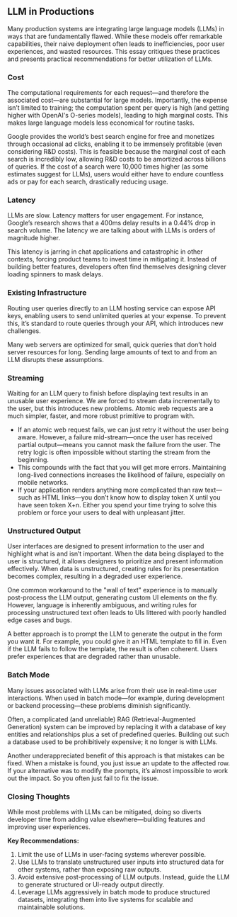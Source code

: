 ## LLM in Productions

Many production systems are integrating large language models (LLMs) in ways that are fundamentally flawed. While these models offer remarkable capabilities, their naive deployment often leads to inefficiencies, poor user experiences, and wasted resources. This essay critiques these practices and presents practical recommendations for better utilization of LLMs.

### Cost

The computational requirements for each request—and therefore the associated cost—are substantial for large models. Importantly, the expense isn’t limited to training; the computation spent per query is high (and getting higher with OpenAI's O-series models), leading to high marginal costs. This makes large language models less economical for routine tasks.

Google provides the world’s best search engine for free and monetizes through occasional ad clicks, enabling it to be immensely profitable (even considering R&D costs). This is feasible because the marginal cost of each search is incredibly low, allowing R&D costs to be amortized across billions of queries. If the cost of a search were 10,000 times higher (as some estimates suggest for LLMs), users would either have to endure countless ads or pay for each search, drastically reducing usage.

### Latency

LLMs are slow. Latency matters for user engagement. For instance, Google’s research shows that a 400ms delay results in a 0.44% drop in search volume. The latency we are talking about with LLMs is orders of magnitude higher.

This latency is jarring in chat applications and catastrophic in other contexts, forcing product teams to invest time in mitigating it. Instead of building better features, developers often find themselves designing clever loading spinners to mask delays.

### Existing Infrastructure

Routing user queries directly to an LLM hosting service can expose API keys, enabling users to send unlimited queries at your expense. To prevent this, it’s standard to route queries through your API, which introduces new challenges.

Many web servers are optimized for small, quick queries that don’t hold server resources for long. Sending large amounts of text to and from an LLM disrupts these assumptions.

### Streaming

Waiting for an LLM query to finish before displaying text results in an unusable user experience. We are forced to stream data incrementally to the user, but this introduces new problems. Atomic web requests are a much simpler, faster, and more robust primitive to program with.

- If an atomic web request fails, we can just retry it without the user being aware. However, a failure mid-stream—once the user has received partial output—means you cannot mask the failure from the user. The retry logic is often impossible without starting the stream from the beginning.
- This compounds with the fact that you will get more errors. Maintaining long-lived connections increases the likelihood of failure, especially on mobile networks.
- If your application renders anything more complicated than raw text—such as HTML links—you don’t know how to display token X until you have seen token X+n. Either you spend your time trying to solve this problem or force your users to deal with unpleasant jitter.

### Unstructured Output

User interfaces are designed to present information to the user and highlight what is and isn’t important. When the data being displayed to the user is structured, it allows designers to prioritize and present information effectively. When data is unstructured, creating rules for its presentation becomes complex, resulting in a degraded user experience.

One common workaround to the "wall of text" experience is to manually post-process the LLM output, generating custom UI elements on the fly. However, language is inherently ambiguous, and writing rules for processing unstructured text often leads to UIs littered with poorly handled edge cases and bugs.

A better approach is to prompt the LLM to generate the output in the form you want it. For example, you could give it an HTML template to fill in. Even if the LLM fails to follow the template, the result is often coherent. Users prefer experiences that are degraded rather than unusable.

### Batch Mode

Many issues associated with LLMs arise from their use in real-time user interactions. When used in batch mode—for example, during development or backend processing—these problems diminish significantly.

Often, a complicated (and unreliable) RAG (Retrieval-Augmented Generation) system  can be improved by replacing it with a database of key entities and relationships plus a set of predefined queries. Building out such a database used to be prohibitively expensive; it no longer is with LLMs.

Another underappreciated benefit of this approach is that mistakes can be fixed. When a mistake is found, you just issue an update to the affected row. If your alternative was to modify the prompts, it’s almost impossible to work out the impact. So you often just fail to fix the issue.

### Closing Thoughts

While most problems with LLMs can be mitigated, doing so diverts developer time from adding value elsewhere—building features and improving user experiences.

**Key Recommendations:**

1. Limit the use of LLMs in user-facing systems wherever possible.
2. Use LLMs to translate unstructured user inputs into structured data for other systems, rather than exposing raw outputs.
3. Avoid extensive post-processing of LLM outputs. Instead, guide the LLM to generate structured or UI-ready output directly.
4. Leverage LLMs aggressively in batch mode to produce structured datasets, integrating them into live systems for scalable and maintainable solutions.&#x20;
